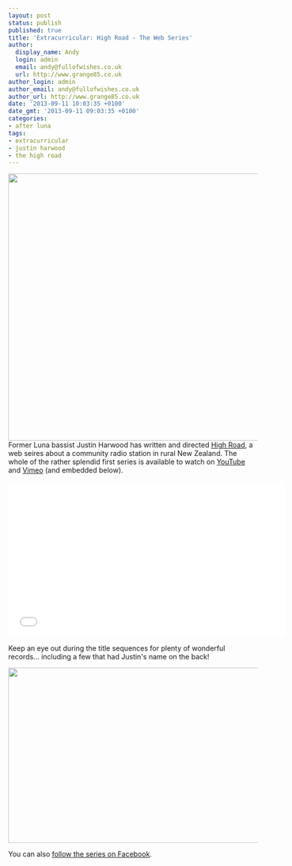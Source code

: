 ```yaml
---
layout: post
status: publish
published: true
title: 'Extracurricular: High Road - The Web Series'
author:
  display_name: Andy
  login: admin
  email: andy@fullofwishes.co.uk
  url: http://www.grange85.co.uk
author_login: admin
author_email: andy@fullofwishes.co.uk
author_url: http://www.grange85.co.uk
date: '2013-09-11 10:03:35 +0100'
date_gmt: '2013-09-11 09:03:35 +0100'
categories:
- after luna
tags:
- extracurricular
- justin harwood
- the high road
---
```

<p><img src="https://media.fullofwishes.co.uk/00-misc/pictures/highroad-poster.jpg" width="960" height="540" class="aligncenter" /><br />
Former Luna bassist Justin Harwood has written and directed <a href="http://highroadwebseries.com">High Road</a>, a web seires about a community radio station in rural New Zealand. The whole of the rather splendid first series is available to watch on <a href="http://www.youtube.com/watch?v=KsHuk0iuaVY&feature=share&list=PLRgAVz39zTz-ZsD_rzpgcNP8DaL57gZVB">YouTube</a> and <a href="https://vimeo.com/channels/575275">Vimeo</a> (and embedded below).</p>
<p><iframe class="aligncenter" width="560" height="315" src="//www.youtube.com/embed/KsHuk0iuaVY?list=PLRgAVz39zTz-ZsD_rzpgcNP8DaL57gZVB" frameborder="0" allowfullscreen></iframe></p>
<p>Keep an eye out during the title sequences for plenty of wonderful records... including a few that had Justin's name on the back!</p>
<p><img src="https://media.fullofwishes.co.uk/00-misc/pictures/highroad-screengrab.jpg" width="641" height="354" class="aligncenter" /></p>
<p>You can also <a href="https://www.facebook.com/highroadthewebseries">follow the series on Facebook</a>.</p>
